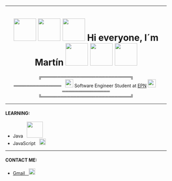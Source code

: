 <hr>

<h1 align = "center">
  <img src = "https://media3.giphy.com/media/ZOkURrKi3HG5VbeoBf/giphy.gif?cid=ecf05e4728j0erugd880ohd2uh7thnrl4l6tvmhnq24fnmm6&rid=giphy.gif&ct=s" width = "70px">
  <img src = "https://media3.giphy.com/media/ZOkURrKi3HG5VbeoBf/giphy.gif?cid=ecf05e4728j0erugd880ohd2uh7thnrl4l6tvmhnq24fnmm6&rid=giphy.gif&ct=s" width = "70px">
  <img src = "https://media3.giphy.com/media/5eLDrEaRGHegx2FeF2/giphy.gif?cid=ecf05e47evgfqqqp37q31gdtwzarilhkv98774mpcn48gzpj&rid=giphy.gif&ct=s" width = "70px">
  Hi everyone, I´m Martín
  <img src = "https://im5.ezgif.com/tmp/ezgif-5-97be042563.gif" width = "70px">
  <img src = "https://im5.ezgif.com/tmp/ezgif-5-39ed901673.gif" width = "70px">
  <img src = "https://im5.ezgif.com/tmp/ezgif-5-39ed901673.gif" width = "70px">
</h1>

<p align = "center">
  ╔════════════════════════════╗ <br>
  ═══════════════
  &nbsp <img src = "https://upload.wikimedia.org/wikipedia/commons/8/8c/Escudo_de_la_Escuela_Polit%C3%A9cnica_Nacional.png" width = "25px">
  Software Engineer Student at <a href = "https://www.epn.edu.ec/">EPN</a>
  <img src = "https://upload.wikimedia.org/wikipedia/commons/8/8c/Escudo_de_la_Escuela_Polit%C3%A9cnica_Nacional.png" width = "25px"> &nbsp
  ═══════════════ <br>
  ╚════════════════════════════╝
</p>

<hr>

<h4>
  LEARNING:
</h4>

<ul>
  <li> 
    Java &nbsp
    <img src = "https://1000marcas.net/wp-content/uploads/2020/11/Java-logo.png" width = "50px">
  </li>
  <li> 
    JavaScript &nbsp
    <img src = "https://upload.wikimedia.org/wikipedia/commons/thumb/9/99/Unofficial_JavaScript_logo_2.svg/1024px-Unofficial_JavaScript_logo_2.svg.png" width = "20px">
  </li>
</ul>

<hr>

<h4>
  CONTACT ME:
</h4>

<ul>
  <li> 
    <a href = "mailto:marmenthor@gmail.com" target = "_blank">
      Gmail &nbsp
      <img src = "https://upload.wikimedia.org/wikipedia/commons/thumb/7/7e/Gmail_icon_%282020%29.svg/1200px-Gmail_icon_%282020%29.svg.png" width = "20px">
    </a>
  </li>
</ul>
